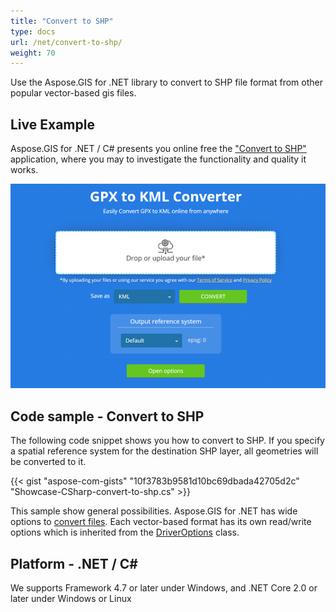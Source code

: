 ```yaml
---
title: "Convert to SHP"
type: docs
url: /net/convert-to-shp/
weight: 70
---
```


Use the Aspose.GIS for .NET library to convert to SHP file format from other popular vector-based gis files.

## **Live Example**

Aspose.GIS for .NET / C# presents you online free the ["Convert to SHP"](https://products.aspose.app/gis/conversion/convert-to-shp) application, where you may to investigate the functionality and quality it works.

![ to SHP Converter App](conversion.png)

## **Code sample - Convert to SHP**

The following code snippet shows you how to convert to SHP. If you specify a spatial reference system for the destination SHP layer, all geometries will be converted to it. 

{{< gist "aspose-com-gists" "10f3783b9581d10bc69dbada42705d2c" "Showcase-CSharp-convert-to-shp.cs" >}}

This sample show general possibilities. Aspose.GIS for .NET has wide options to [convert files](https://docs.aspose.com/gis/net/vector-layers/). Each vector-based format has its own read/write options which is inherited from the [DriverOptions](https://apireference.aspose.com/gis/net/aspose.gis/driveroptions) class.

## **Platform - .NET / C#**

We supports Framework 4.7 or later under Windows, and .NET Core 2.0 or later under Windows or Linux
